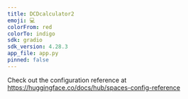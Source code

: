 ```yaml
---
title: DCDcalculator2
emoji: 💻
colorFrom: red
colorTo: indigo
sdk: gradio
sdk_version: 4.28.3
app_file: app.py
pinned: false
---
```


Check out the configuration reference at https://huggingface.co/docs/hub/spaces-config-reference
